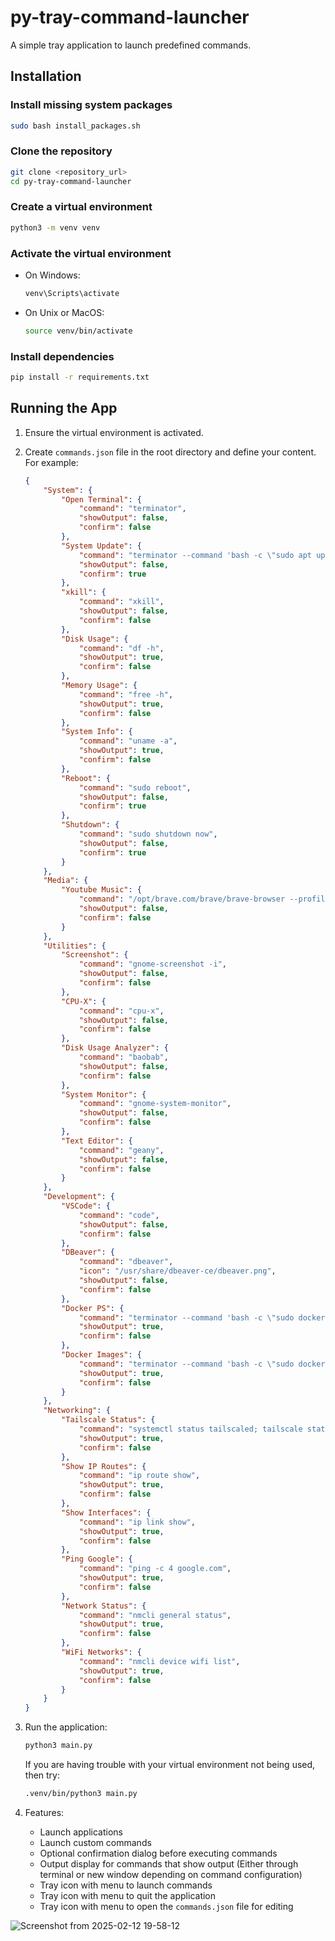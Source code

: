 # py-tray-command-launcher

A simple tray application to launch predefined commands.

## Installation

### Install missing system packages

```sh
sudo bash install_packages.sh
```

### Clone the repository

```sh
git clone <repository_url>
cd py-tray-command-launcher
```

### Create a virtual environment

```sh
python3 -m venv venv
```

### Activate the virtual environment

- On Windows:

    ```sh
    venv\Scripts\activate
    ```

- On Unix or MacOS:

    ```sh
    source venv/bin/activate
    ```

### Install dependencies

```sh
pip install -r requirements.txt
```

## Running the App

1. Ensure the virtual environment is activated.

2. Create `commands.json` file in the root directory and define your content. For example:

    ```json
    {
        "System": {
            "Open Terminal": {
                "command": "terminator",
                "showOutput": false,
                "confirm": false
            },
            "System Update": {
                "command": "terminator --command 'bash -c \"sudo apt update; sudo apt upgrade -y; exec bash\"'",
                "showOutput": false,
                "confirm": true
            },
            "xkill": {
                "command": "xkill",
                "showOutput": false,
                "confirm": false
            },
            "Disk Usage": {
                "command": "df -h",
                "showOutput": true,
                "confirm": false
            },
            "Memory Usage": {
                "command": "free -h",
                "showOutput": true,
                "confirm": false
            },
            "System Info": {
                "command": "uname -a",
                "showOutput": true,
                "confirm": false
            },
            "Reboot": {
                "command": "sudo reboot",
                "showOutput": false,
                "confirm": true
            },
            "Shutdown": {
                "command": "sudo shutdown now",
                "showOutput": false,
                "confirm": true
            }
        },
        "Media": {
            "Youtube Music": {
                "command": "/opt/brave.com/brave/brave-browser --profile-directory=Default --app-id=111",
                "showOutput": false,
                "confirm": false
            }
        },
        "Utilities": {
            "Screenshot": {
                "command": "gnome-screenshot -i",
                "showOutput": false,
                "confirm": false
            },
            "CPU-X": {
                "command": "cpu-x",
                "showOutput": false,
                "confirm": false
            },
            "Disk Usage Analyzer": {
                "command": "baobab",
                "showOutput": false,
                "confirm": false
            },
            "System Monitor": {
                "command": "gnome-system-monitor",
                "showOutput": false,
                "confirm": false
            },
            "Text Editor": {
                "command": "geany",
                "showOutput": false,
                "confirm": false
            }
        },
        "Development": {
            "VSCode": {
                "command": "code",
                "showOutput": false,
                "confirm": false
            },
            "DBeaver": {
                "command": "dbeaver",
                "icon": "/usr/share/dbeaver-ce/dbeaver.png",
                "showOutput": false,
                "confirm": false
            },
            "Docker PS": {
                "command": "terminator --command 'bash -c \"sudo docker ps; exec bash\"'",
                "showOutput": true,
                "confirm": false
            },
            "Docker Images": {
                "command": "terminator --command 'bash -c \"sudo docker images; exec bash\"'",
                "showOutput": true,
                "confirm": false
            }
        },
        "Networking": {
            "Tailscale Status": {
                "command": "systemctl status tailscaled; tailscale status;",
                "showOutput": true,
                "confirm": false
            },
            "Show IP Routes": {
                "command": "ip route show",
                "showOutput": true,
                "confirm": false
            },
            "Show Interfaces": {
                "command": "ip link show",
                "showOutput": true,
                "confirm": false
            },
            "Ping Google": {
                "command": "ping -c 4 google.com",
                "showOutput": true,
                "confirm": false
            },
            "Network Status": {
                "command": "nmcli general status",
                "showOutput": true,
                "confirm": false
            },
            "WiFi Networks": {
                "command": "nmcli device wifi list",
                "showOutput": true,
                "confirm": false
            }
        }
    }
    ```

3. Run the application:

    ```sh
    python3 main.py
    ```

    If you are having trouble with your virtual environment not being used, then try:

    ```sh
    .venv/bin/python3 main.py
    ```

4. Features:

    - Launch applications
    - Launch custom commands
    - Optional confirmation dialog before executing commands
    - Output display for commands that show output (Either through terminal or new window depending on command configuration)
    - Tray icon with menu to launch commands
    - Tray icon with menu to quit the application
    - Tray icon with menu to open the `commands.json` file for editing
  
![Screenshot from 2025-02-12 19-58-12](https://github.com/user-attachments/assets/834e778d-5905-4523-a77b-c533ffb152e9)
